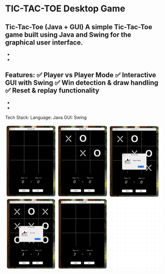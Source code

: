 
<h1>TIC-TAC-TOE Desktop Game </h1>


Tic-Tac-Toe (Java + GUI)
A simple Tic-Tac-Toe game built using Java and Swing for the graphical user interface.
-
-
-
Features:
✅ Player vs Player Mode
✅ Interactive GUI with Swing
✅ Win detection & draw handling
✅ Reset & replay functionality
-
-
-
Tech Stack:
Language: Java
GUI: Swing




![image alt](https://github.com/nishwan810/Tic-Tac_Toe-Game-in-JAVA/blob/703c2e3e689de334428d6e83fa3976394b4bb694/Screenshot%202025-03-10%20at%2002.53.13.png)
